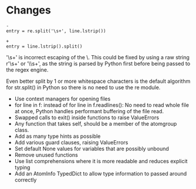 # Changes

    -
    entry = re.split('\s+', line.lstrip())

    + 
    entry = line.lstrip().split()

'\s+' is incorrect escaping of the \\. This could be fixed by using a raw string r'\s+' or '\\\\s+', as the string is parsed by Python first before being passed to the regex engine.

Even better split by 1 or more whitespace characters is the default algorithm for str.split() in Python so there is no need to use the re module.

- Use context managers for opening files
- for line in f: instead of for line in f.readlines(): No need to read whole file at once, Python handles performant buffering of the file read.
- Swapped calls to exit() inside functions to raise ValueErrors
- Any function that takes self, should be a member of the atomgroup class.
- Add as many type hints as possible
- Add various guard clauses, raising ValueErrors
- Set default None values for variables that are possibly unbound
- Remove unused functions
- Use list comprehensions where it is more readable and reduces explicit typing
- Add an AtomInfo TypedDict to allow type information to passed around correctly
